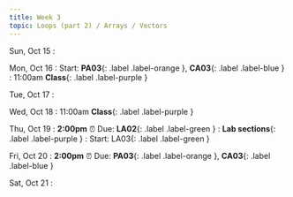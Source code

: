 ```yaml
---
title: Week 3
topic: Loops (part 2) / Arrays / Vectors
---
```

Sun, Oct 15
: 

Mon, Oct 16
: Start: **PA03**{: .label .label-orange }, **CA03**{: .label .label-blue }
: 11:00am **Class**{: .label .label-purple }


Tue, Oct 17
: 

Wed, Oct 18
: 11:00am **Class**{: .label .label-purple } 


Thu, Oct 19
: **2:00pm**  ⏰  Due: **LA02**{: .label .label-green }
: **Lab sections**{: .label .label-purple }
: Start: LA03{: .label .label-green }


Fri, Oct 20
: **2:00pm**  ⏰  Due: **PA03**{: .label .label-orange }, **CA03**{: .label .label-blue }


Sat, Oct 21
: 

